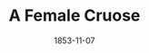 ---
layout: wax/collection_item
title: "A Female Cruose"
slug: "adams-sentinel-female-crusoe-1853"
date: "1853-11-07"
source: "Adams Sentinel"
image: "/assets/images/AdamsSentinel_FemaleCrusoe_11.7.1853.png"
# thumb: "/assets/images/thumbs/AdamsCountyFreePress_SeaOtterShooting_6.1905.jpg"  # optional
description: "Brief blurb…"
permalink: "/items/:slug/"
---
